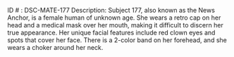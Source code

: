 ID # : DSC-MATE-177
Description: Subject 177, also known as the News Anchor, is a female human of unknown age. She wears a retro cap on her head and a medical mask over her mouth, making it difficult to discern her true appearance. Her unique facial features include red clown eyes and spots that cover her face. There is a 2-color band on her forehead, and she wears a choker around her neck.
